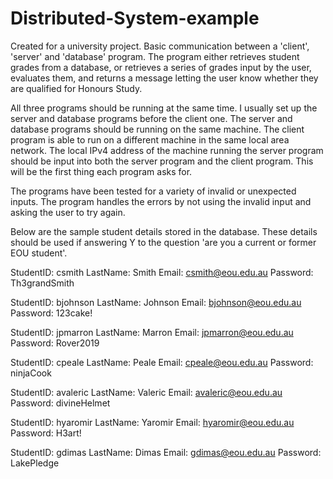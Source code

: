 # Distributed-System-example
Created for a university project. Basic communication between a 'client', 'server' and 'database' program.
The program either retrieves student grades from a database, or retrieves a series of grades input by the user, evaluates them, and returns a message letting the user know whether they are qualified for Honours Study.

All three programs should be running at the same time. I usually set up the server and database programs before the client one. 
The server and database programs should be running on the same machine. The client program is able to run on a different machine in the same local area network. 
The local IPv4 address of the machine running the server program should be input into both the server program and the client program. This will be the first thing each program asks for.

The programs have been tested for a variety of invalid or unexpected inputs. The program handles the errors by not using the invalid input and asking the user to try again.

Below are the sample student details stored in the database. These details should be used if answering Y to the question 'are you a current or former EOU student'.

StudentID: csmith
LastName: Smith
Email: csmith@eou.edu.au
Password: Th3grandSmith

StudentID: bjohnson
LastName: Johnson
Email: bjohnson@eou.edu.au
Password: 123cake!

StudentID: jpmarron
LastName: Marron
Email: jpmarron@eou.edu.au
Password: Rover2019

StudentID: cpeale 
LastName: Peale
Email: cpeale@eou.edu.au
Password: ninjaCook

StudentID: avaleric
LastName: Valeric
Email: avaleric@eou.edu.au
Password: divineHelmet

StudentID: hyaromir
LastName: Yaromir
Email: hyaromir@eou.edu.au
Password: H3art!

StudentID: gdimas
LastName: Dimas
Email: gdimas@eou.edu.au
Password: LakePledge
